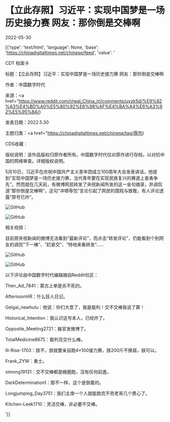 # 【立此存照】习近平：实现中国梦是一场历史接力赛 网友：那你倒是交棒啊

2022-05-30

[{'type': 'text/html', 'language': None, 'base': 'https://chinadigitaltimes.net/chinese/feed', 'value': '

CDT 档案卡

标题：【立此存照】习近平：实现中国梦是一场历史接力赛 网友：那你倒是交棒啊

作者：中国数字时代

来源：<a href="https://www.reddit.com/r/real_China_irl/comments/uyzk5d/%E9%82%A3%E4%BD%A0%E5%80%92%E6%98%AF%E4%BA%A4%E6%A3%92%E5%95%8A/)

发表日期：2022.5.30

主题归类：<a href="https://chinadigitaltimes.net/chinese/tag/辱包)

CDS收藏：

版权说明：该作品版权归原作者所有。中国数字时代仅对原作进行存档，以对抗中国的网络审查。详细版权说明。





5月10日，习近平在庆祝中国共产主义青年团成立100周年大会发表讲话，他提到“实现中国梦是一场历史接力赛，当代青年要在实现民族复兴的赛道上奋勇争先”。然而就在几天前，有微博网民转发了央视新闻所发的这一金句摘录，并调侃道“那你倒是交棒啊”，这句“冲塔辱包”言论引起了网民的围观与致敬，有人评论透露“原号已炸”。

![GitHub](https://chinadigitaltimes.net/chinese/files/2022/05/image-1653904599102.png)

![GitHub](https://chinadigitaltimes.net/chinese/files/2022/05/post-682311-629498e47585f.)

相关视频：



目前原央视新闻的微博无法看到“最新评论”，而点击“转发评论”，仍能看到个别网友的调侃“下一棒”、“赶紧交”、“特地来看转发”&#8230;&#8230;

![GitHub](https://chinadigitaltimes.net/chinese/files/2022/05/image-1653905952178.png)

![GitHub](https://chinadigitaltimes.net/chinese/files/2022/05/image-1653905042449.png)

以下评论由中国数字时代编辑摘自Reddit社区：



Then_Ad_7841：蒙古上单是杀不死的。

AfternoonHR：什么狂人日记。

Gelgal_newhulu：他说：你们大意了，我是裁判！交不交棒我说了算！

Historical_Intention：我认识这号本人，已经炸了。

Opposite_Meeting2721：器官发微博了。

TotalMedicine8675：裁判员交什么棒。

Ill-Rise-1703：朕不，朕就要亲自跑4&#215;100接力赛，朕200斤不换肩，朕可以。

Frank_ZYW：勇士。

simong19131：交不交棒都是繞圈跑，沒有任何前進。

DarkDetermination1：那不一样，这个是倒着的。

Longjumping_Day3751：我们主席一个人就能跑完不劳老哥几个费心了。

Kitchen-Leek1710：灵活交棒，非必要不交棒。

'}]